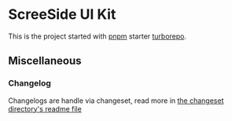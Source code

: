# ScreeSide UI Kit

This is the project started with [pnpm](https://pnpm.io) starter [turborepo](https://turbo.build/repo).

## Miscellaneous

### Changelog

Changelogs are handle via changeset, read more in [the changeset directory's readme file](./.changeset/README.md)
